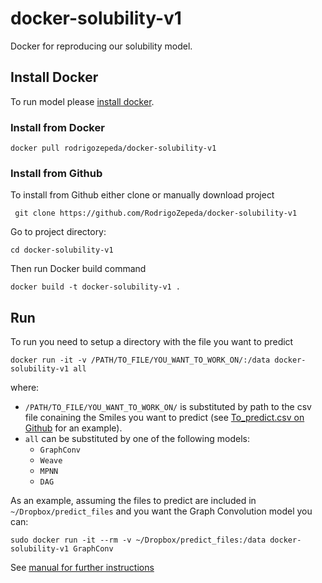 # docker-solubility-v1
Docker for reproducing our solubility model.

## Install Docker
To run model please [install docker](https://docs.docker.com/install/linux/docker-ce/ubuntu/).

### Install from Docker
```
docker pull rodrigozepeda/docker-solubility-v1
```

### Install from Github

To install from Github either clone or manually download project
```
 git clone https://github.com/RodrigoZepeda/docker-solubility-v1
```

Go to project directory:
```
cd docker-solubility-v1
```

Then run Docker build command
```
docker build -t docker-solubility-v1 .
```
## Run

To run you need to setup a directory with the file you want to predict
```
docker run -it -v /PATH/TO_FILE/YOU_WANT_TO_WORK_ON/:/data docker-solubility-v1 all
```

where:

* ``/PATH/TO_FILE/YOU_WANT_TO_WORK_ON/`` is substituted by path to the csv file conaining the Smiles you want to predict (see [To_predict.csv on Github](https://github.com/RodrigoZepeda/docker-solubility-v1/blob/master/predict_files/To_predict.csv) for an example).
* ``all`` can be substituted by one of the following models:
  + ``GraphConv``
  + ``Weave``
  + ``MPNN``
  + ``DAG``

As an example, assuming the files to predict are included in ``~/Dropbox/predict_files`` and you want the Graph Convolution model you can:
```
sudo docker run -it --rm -v ~/Dropbox/predict_files:/data docker-solubility-v1 GraphConv
```

See [manual for further instructions](https://github.com/RodrigoZepeda/docker-solubility-v1/blob/master/Manual.md)  
